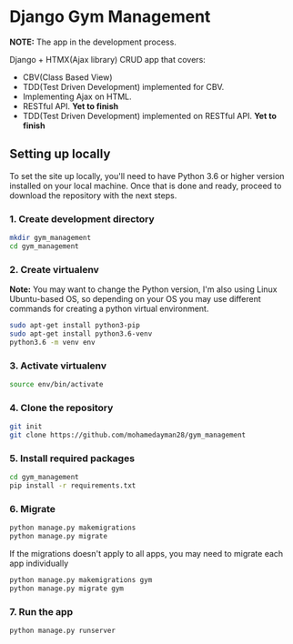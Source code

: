 # Django Gym Management

**NOTE:** The app in the development process.

Django + HTMX(Ajax library) CRUD app that covers:

* CBV(Class Based View)
* TDD(Test Driven Development) implemented for CBV.
* Implementing Ajax on HTML.
* RESTful API. **Yet to finish**
* TDD(Test Driven Development) implemented on RESTful API. **Yet to finish**

## Setting up locally

To set the site up locally, you'll need to have Python 3.6 or higher version installed on your local machine. Once that is done and ready, proceed to download the repository with the next steps.

### 1. Create development directory

```bash
mkdir gym_management
cd gym_management
```

### 2. Create virtualenv

**Note:** You may want to change the Python version, I'm also using Linux Ubuntu-based OS, so depending on your OS you may use different commands for creating a python virtual environment.

```bash
sudo apt-get install python3-pip
sudo apt-get install python3.6-venv
python3.6 -m venv env
```

### 3. Activate virtualenv

```bash
source env/bin/activate
```

### 4. Clone the repository

```bash
git init
git clone https://github.com/mohamedayman28/gym_management
```

### 5. Install required packages

```bash
cd gym_management
pip install -r requirements.txt
```

### 6. Migrate

```bash
python manage.py makemigrations
python manage.py migrate
```

If the migrations doesn't apply to all apps, you may need to migrate each app individually

```bash
python manage.py makemigrations gym
python manage.py migrate gym
```

### 7. Run the app

```bash
python manage.py runserver
```
